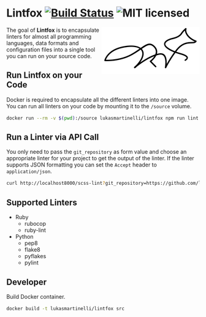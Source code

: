 # Lintfox [![Build Status](https://travis-ci.org/lukasmartinelli/lintfox.svg)](https://travis-ci.org/lukasmartinelli/lintfox) ![MIT licensed](https://img.shields.io/badge/license-MIT-blue.svg)

<img align="right" alt="nigit cat logo" src="lintfox.png" />

The goal of **Lintfox** is to encapsulate linters for almost all programming languages, data formats
and configuration files into a single tool you can run on your source code.

## Run Lintfox on your Code

Docker is required to encapsulate all the different linters into one image.
You can run all linters on your code by mounting it to the `/source` volume.

```bash
docker run --rm -v $(pwd):/source lukasmartinelli/lintfox npm run lint
```

## Run a Linter via API Call

You only need to pass the `git_repository` as form value and choose an appropriate linter for your
project to get the output of the linter. If the linter supports JSON formatting you can set the `Accept` header
to `application/json`.

```bash
curl http://localhost8000/scss-lint?git_repository=https://github.com/lukasmartinelli/lintfox.git
```

## Supported Linters

- Ruby
  - rubocop
  - ruby-lint
- Python
  - pep8
  - flake8
  - pyflakes
  - pylint

## Developer

Build Docker container.

```bash
docker build -t lukasmartinelli/lintfox src
```
